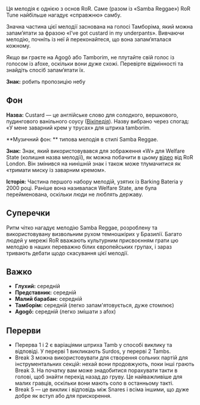 Ця мелодія є однією з основ RoR. Саме (разом із «Samba Reggae») RoR Tune
найбільше нагадує «справжню» самбу.

Значна частина цієї мелодії заснована на голосі Тамборіма, який можна
запам’ятати за фразою «I’ve got custard in my underpants». Вивчаючи мелодію,
почніть із неї й переконайтеся, що вона запам’яталася кожному.

Якщо ви граєте на Agogô або Tamborim, не плутайте свій голос із голосом із
afoxe, оскільки вони дуже схожі. Перевірте відмінності та знайдіть спосіб
запам’ятати їх.

**Знак:** робить пропозицію небу

## Фон

**Назва:** Custard — це англійське слово для солодкого, вершкового, пудингового
ванільного соусу ([Вікіпедія](https://en.wikipedia.org/wiki/Custard)). Назву
вибрано через спогад: «У мене заварний крем у трусах» для штриха tamborim.

**Музичний фон: ** типова мелодія в стилі Samba Reggae.

**Знак:** Знак, який використовувався для зображення «W» для Welfare State
(колишня назва мелодії), як можна побачити в цьому
[відео](https://tube.rhythms-of-resistance.org/w/3LnZ6d58J1jd5GNzK1mQqp) від RoR
London. Він змінився на нинішній знак і також може тлумачитися як «тримати миску
із заварним кремом».

**Історія:** Частина першого набору мелодій, узятих із Barking Bateria у 2000
році. Раніше вона називалася Welfare State, але була перейменована, оскільки
люди не люблять державу.

## Суперечки

Ритм чітко нагадує мелодію Samba Reggae, розроблену та використовувану
визвольним рухом темношкірих у Бразилії. Багато людей у мережі RoR вважають
культурним присвоєнням грати цю мелодію в наших переважно білих європейських
групах, і зараз тривають дебати щодо скасування цієї мелодії.

## Важко

* **Глухий:** середній
* **Представник:** середній
* **Малий барабан:** середній
* **Тамборім:** середній (легко запам'ятовується, дуже стомлює)
* **Agogô:** середній (легко змішати з afox)

## Перерви

* Перерва 1 і 2 є варіаціями штриха Tamb у способі виклику та відповіді. У
  перерві 1 викликають Surdos, у перерві 2 Tambs.
* Break 3 можна використовувати для створення сольних партій для
  інструментальних секцій: нехай вони продовжують, поки інші грають Break 3. На
  початку вам може знадобитися порахувати такти в голові, щоб знайти перехід
  назад до груву. Це найважливіше для малих гравців, оскільки вони мають соло в
  останньому такті.
* Break 5 — це виклик і відповідь між Snares і всіма іншими, що дуже добре як
  вступ або для прискорення.
